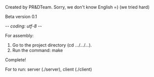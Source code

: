 Created by PR&DTeam. 
Sorry, we don't know English =) (we tried hard)

Beta version 0.1

-*- coding: utf-8 -*-

For assembly:
  1. Go to the project directory (cd .../.../...).
  2. Run the command: make

Complete!

For to run: server (./server), client (./client)
